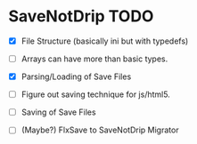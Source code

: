 # SaveNotDrip TODO
- [x] File Structure (basically ini but with typedefs)
- [ ] Arrays can have more than basic types.
- [x] Parsing/Loading of Save Files 
- [ ] Figure out saving technique for js/html5.
- [ ] Saving of Save Files
- [ ] (Maybe?) FlxSave to SaveNotDrip Migrator


<!-- remind me to use Reflect.setField for parsing -->
<!-- for web, use js.Browser.getLocalStorage() for saving-->